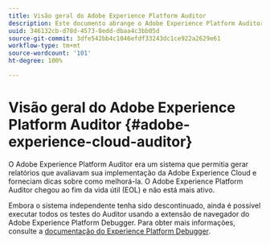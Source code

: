 ```yaml
---
title: Visão geral do Adobe Experience Platform Auditor
description: Este documento abrange o Adobe Experience Platform Auditor e seus sucessores.
uuid: 346132cb-d78d-4573-8edd-dbaa4c3bb05d
source-git-commit: 3dfe542bb4c1046efdf33243dc1ce922a2629e61
workflow-type: tm+mt
source-wordcount: '101'
ht-degree: 100%

---
```


# Visão geral do Adobe Experience Platform Auditor {#adobe-experience-cloud-auditor}

O Adobe Experience Platform Auditor era um sistema que permitia gerar relatórios que avaliavam sua implementação da Adobe Experience Cloud e forneciam dicas sobre como melhorá-la. O Adobe Experience Platform Auditor chegou ao fim da vida útil (EOL) e não está mais ativo.

Embora o sistema independente tenha sido descontinuado, ainda é possível executar todos os testes do Auditor usando a extensão de navegador do Adobe Experience Platform Debugger. Para obter mais informações, consulte a [documentação do Experience Platform Debugger](https://experienceleague.adobe.com/docs/debugger/using-v2/experience-cloud-debugger.html?lang=pt-BR).
